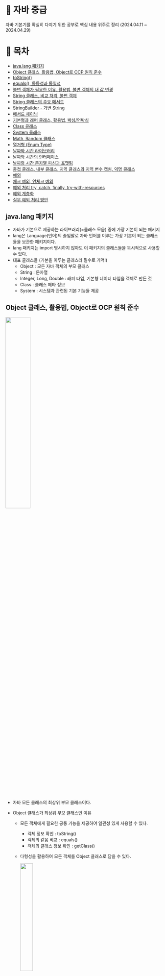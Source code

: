 # :rocket: 자바 중급
자바 기본기를 확실히 다지기 위한 공부로 핵심 내용 위주로 정리 (2024.04.11 ~ 2024.04.29)


# :page_facing_up: 목차
- <a href="#0"> java.lang 패키지 </a> 
- <a href="#1"> Object 클래스, 활용법, Object로 OCP 원칙 준수 </a> 
- <a href="#2"> toString() </a>
- <a href="#3"> equals(), 동등성과 동일성 </a>
- <a href="#4"> 불변 객체가 필요한 이유, 활용법, 불변 객체의 내 값 변경 </a>
- <a href="#5"> String 클래스, 비교 처리, 불변 객체 </a>
- <a href="#6"> String 클래스의 주요 메서드 </a>
- <a href="#7"> StringBuilder - 가변 String </a> 
- <a href="#8"> 메서드 체이닝 </a>
- <a href="#9"> 기본형과 래퍼 클래스, 활용법, 박싱/언박싱 </a> 
- <a href="#10"> Class 클래스 </a>
- <a href="#11"> System 클래스 </a>
- <a href="#12"> Math, Random 클래스 </a>
- <a href="#13"> 열거형 (Enum Type) </a>
- <a href="#14"> 날짜와 시간 라이브러리 </a>
- <a href="#15"> 날짜와 시간의 인터페이스 </a>
- <a href="#16"> 날짜와 시간 문자열 파싱과 포맷팅 </a>
- <a href="#17"> 중첩 클래스, 내부 클래스, 지역 클래스와 지역 변수 캡처, 익명 클래스 </a>
- <a href="#18"> 예외 </a>
- <a href="#19"> 체크 예외, 언체크 예외 </a>
- <a href="#20"> 예외 처리 try, catch, finally, try-with-resources </a>
- <a href="#21"> 예외 계층화 </a>
- <a href="#22"> 실무 예외 처리 방안 </a>


## <b id="0"> java.lang 패키지 </b>
- 자바가 기본으로 제공하는 라이브러리(=클래스 모음) 중에 가장 기본이 되는 패키지
- lang은 Language(언어)의 줄임말로 자바 언어를 이루는 가장 기본이 되는 클래스들을 보관한 패키지이다.
- lang 패키지는 import 명시하지 않아도 이 패키지의 클래스들을 묵시적으로 사용할 수 있다.
- 대표 클래스들 (기본을 이루는 클래스라 필수로 기억!)
    - Object : 모든 자바 객체의 부모 클래스
    - String : 문자열
    - Integer, Long, Double : 래퍼 타입, 기본형 데이터 타입을 객체로 만든 것
    - Class  : 클래스 메타 정보
    - System : 시스템과 관련된 기본 기능들 제공


## <b id="1"> Object 클래스, 활용법, Object로 OCP 원칙 준수 </b>
<img src="https://github.com/K-Y-k/practice_java_basic/assets/102020649/ed2a901b-12ef-4680-bde0-6c99aa46b48d" width="40%"/>

- 자바 모든 클래스의 최상위 부모 클래스이다.
  
- Object 클래스가 최상위 부모 클래스인 이유
  - 모든 객체에게 필요한 공통 기능을 제공하여 일관성 있게 사용할 수 있다.
     - 객체 정보 확인         : toString()
     - 객체의 같음 비교       : equals()
     - 객체의 클래스 정보 확인 : getClass()

  - 다형성을 활용하여 모든 객체를 Object 클래스로 담을 수 있다.
    
      <img src="https://github.com/K-Y-k/practice_java_basic/assets/102020649/848541e9-c6c4-4f8f-9571-9972c1ce7ea9" width="30%"/>
      
     - 부모는 자식을 담을 수 있는데

       Object 클래스는 최상위 부모라서 모든 객체를 참조할 수 있어
    
       모든 자바 객체는 Object 타입으로 접근하여 다양한 타입의 객체를 통합적으로 처리할 수 있다.

  - ex1) 모든 객체를 받을 수 있는 메서드를 만들 수 있다.
  
  ```
  public static void main(String[] args) {
      Dog dog = new Dog();
      Car car = new Car();
  
      action(dog);
      action(car);
  }
  
  // 여기서 매개변수의 객체를 최상위 부모라서 어떤 객체든 인자로 전달할 수 있다!
  private static void action(Object obj) {
      // Object의 메서드에는 각 객체들의 메서드가 없으므로 사용을 못한다.
      // 원래 다형적 참조 + 메서드 오버라이딩을 같이 활용해야 하지만
      // Object 클래스는 메서드 오버라이딩이 불가능하기에 다형성의 한계가 있다.
      //obj.sound();  Object는 sound()가 없다.
      //obj.move();   Object는 move()가 없다.
  
      // 그래서 Object 클래스에서는 각 객체에 맞는 다운캐스팅 필요하다.
      if (obj instanceof Dog dog) {
          // ((Dog)obj).sound(); 명시적인 다운캐스팅
          dog.sound(); // 자동 다운캐스팅
      } else if (obj instanceof Car car) {
          car.move();
      }
  }
  ```

  1. instanceof로 자식 객체들을 확인하고
  2. 다운 캐스팅하여 자식 객체들의 메서드를 활용할 수 있다.


  - ex2) 모든 객체를 저장할 수 있는 배열을 만들 수 있다.

  ```
  public static void main(String[] args) {
      Dog dog = new Dog();
      Car car = new Car();
      Object object = new Object();
  
      Object[] objects = {dog, car, object};
      
      size(objects);
  }
  
  // Object는 모든 객체를 담을 수 있어
  // 참조 객체의 변경이 절대 일어날 수 없게 된다.
  private static void size(Object[] objects) {
      System.out.println("전달된 객체의 수는: " + objects.length);
  }
  ```

  - 서로 다른 모든 객체를 Object 배열로 담을 수 있다.
  - 즉, Object 덕분에 모든객체를 참조할 수 있다.


- Object 클래스로 인한 OCP 원칙 준수
   - Object와 toString 메서드가 없으면
      
     아무 관계 없는 객체의 정보를 출력하기 어려웠을 것이다.
   - 각 객체의 매개변수만 다른 중복 메서드를 만들어야 했을 것이다.
      
     각 구체적인 객체 타입에 의존적이게 된다.
     
     <img src="https://github.com/K-Y-k/practice_java_basic/assets/102020649/3adee2db-fb84-46c0-96e4-5fc387cf752a" width="60%"/>
     
   - 추상적인 Object 클래스에 의존하면
  
     OCP 개방 폐쇄의 원칙을 준수하게 된다.
     - Open : 새로운 클래스에 추가하고 toString()을 오버라이딩해서 기능을 확장할 수 있다.
     - closed: 새로운 클래스를 추가해도 Object와 toString()을 사용하는 클라이언트 코드는 변경하지 않는다.


## <b id="2"> toString() </b>
- 객체의 정보를 문자열 형태로 제공하는 메서드
- Object 클래스에 정의되어 모든 클래스에 상속받아 사용할 수 있다.
- 하지만 이 참조값 정보만 가지고는 객체 상태를 적절히 나타내지 못하여
    
  보통 toString()을 오버라이딩해서 
    
  필드 값 등의 유용한 정보를 제공하는 것이 일반적이다.
  
```
public class Car {
    private String carName;

    public Car(String carName) {
        this.carName = carName;
    }

    // toString()이 없어도 Object 부모 객체의 toString() 호출가능
}

public class Dog {
    private String dogName;
    private int age;

    public Dog(String dogName, int age) {
        this.dogName = dogName;
        this.age = age;
    }

    // Obejct 클래스의 toString() 오버라이드한 방식
    // ctrl + insert에 toString 항목으로 자동 완성이 된다.
    @Override
    public String toString() {
        // 직접 작성한 방식
//        return "dogName=" + dogName + "\" + "age=" + age;

        // 자동 완성된 방식
        return "Dog{" +
                "dogName='" + dogName + '\'' +
                ", age=" + age +
                '}';
    }
}

// 객체 정보를 출력하는 클래스를 만들어본 방식
public class ObjectPrinter {
    // 추상적인 Object에 의존한 다형성을 활용하여 매개변수 참조 객체가 모두 올 수 있게 했다.
    // 이 메서드의 원리가 System.out.println()에 객체를 넣으면 toString()이 호출되는 내부 동작 원리이다.
    public static void print(Object obj) {
      String string = "객체 정보 출력: " + obj.toString();
      System.out.println(string);
    }
}


public class ToStringMain2 {
    public static void main(String[] args) {
        Car car = new Car("Model Y");
        Dog dog1 = new Dog("멍멍이1", 2);
        Dog dog2 = new Dog("멍멍이2", 5);

        // toString 호출 방식들
        System.out.println("1. 단순 toString 호출 비교");
        System.out.println(car.toString());
        System.out.println(dog1.toString());
        System.out.println(dog2.toString());

        System.out.println("2. println 내부일 때 toString 호출 비교, println에는 toString()이 들어가 있어 객체변수만 넣어도 동일출력");
        System.out.println(car);
        System.out.println(dog1);
        System.out.println(dog2);

        System.out.println("3. Object 다형성 활용");
        ObjectPrinter.print(car);
        ObjectPrinter.print(dog1);
        ObjectPrinter.print(dog2);
    
        // 객체 참조값 직접 출력
        String refValue = Integer.toHexString(System.identityHashCode(dog1));
        System.out.println("refValue = " + refValue);
    }
}
```
  

## <b id="3"> equals(), 동등성과 동일성 </b>
- equals()는 동등성 비교를 위한 메서드
- 하지만 자바에서의 기본 equals() 메서드는 동일성으로 되어있어
    
  동등성으로 처리하려면 오버라이딩으로 재정의해야 한다.
    
  동등성 비교가 필요한 경우에만 equals()를 재정의하면 된다.
  ```
  public class UserV2 {
      private String id;
  
      public UserV2(String id) {
          this.id = id;
      }
  
      // 기본 동일성으로 제공하는 equals()를
      // 동등성으로 재정의한 오버라이딩
      // 최소한의 버전으로 버그가 발생할 수 있다.
      @Override
      public boolean equals(Object obj) {
          UserV2 user = (UserV2) obj;
  
          // 문자끼리의 ==은 equals()
          return id.equals(user.id);
      }
  
      // 완벽한 equals() 재정의 버전
      // ctrl + insert에 equals and hashCode() 항목 선택
      // 비교할 필드를 체크하며 next하기
      @Override
      public boolean equals(Object o) {
          if (this == o) return true;
          if (o == null || getClass() != o.getClass()) return false;
          UserV2 userV2 = (UserV2) o;
          return id.equals(userV2.id);
      }
  }
  
  public class EqualsMainV2 {
      public static void main(String[] args) {
          UserV2 user1 = new UserV2("id-100");
          UserV2 user2 = new UserV2("id-100");
  
          // UserV2에 equals()를 동등성으로 재정의하였으므로 서로 다른 결과가 나온다!
          System.out.println("identity = " + (user1 == user2));      // false
          System.out.println("equality = " + (user1.equals(user2))); // true
      }
  }
  ```

- 동일성 vs 동등성
  - 동일성
    - == 연산자를 사용하여
            
     두 객체의 참조가 같은 메모리의 동일한 인스턴스 객체인지 확인
            
  - 동등성
    - equals() 메서드를 사용하여
            
      두 객체가 논리적으로 동등한지 확인
            
    
  - ex)
    - User a = new User(”id-100”) // 참조값: x001
    - User b = new User(”id-100”) // 참조값: x002
    - 이 둘은 각 다른 메모리의 인스턴스이므로 동일성은 다르지만
            
      같은 객체이므로 동등성은 같다.


## <b id="4"> 불변 객체가 필요한 이유, 활용법, 불변 객체의 내부 값 변경 </b>
- 기본형과 참조형의 공유
    - 자바는 값을 복사해서 대입하는 원리이므로
    - 기본형은 하나의 값을 여러 변수에 절대 공유하지 않는다.
        
        ```
        // 아예 다른 메모리에 복사한 값이라 서로 다른 10들이다.
        int a = 10; // 10
        int b = a;  // 10
        
        b = 20;     // 서로 다른 메모리에 있으므로 b만 변경된다.
        ```
        
    - 참조형은 하나의 객체 참조값을 여러 변수에서 공유할 수 있다.
        
        ```java
        Address a = new Address("서울"); // x100
        Address b = a;                   // x100 : a의 참조값을 복사하여 대입
        
        b.setValue("부산"); // 같은 참조값을 공유하므로 a와 b의 필드값이 모두 변경
        ```
        
        - **공유 참조로 인한 사이드 이펙트 발생!**
            
            사이드 이펙트란 
            
            프로그래밍에서 **의도치 않게 어떤 계산이 주된 작업 외에 추가적인 보수 효과를 일으키는 것**
            
            여기서는 의도하지 않은 공유참조로 모두 변경되어 사이드 이펙트가 발생했다.


- 불변 객체
    - 객체의 상태(내부의 값, 필드, 멤버 변수)가 변하지 않는 객체이다.
    - 불변이라는 단순한 제약으로 사이드 이펙트의 큰 문제를 막을 수 있다.
        
        ```
        // 불변 객체
        public class ImmutableAddress {
            private final String value; // 내부 값이 변경되지 못하도록 final 키워드로 값을 고정
        
            public ImmutableAddress(String value) {
                this.value = value;
            }
        
            public String getValue() {
                return value;
            }
        
            // final로 고정했으므로 setter 사용 불가
            // final로 고정하지 않아도 setter를 사용하지 않으면 불변 객체지만 의도를 명확히 할 수 있다.
        //    public void setValue(String value) {
        //        this.value = value;
        //    }
        
            @Override
            public String toString() {
                return "Address{" +
                        "value='" + value + '\'' +
                        '}';
            }
        }
        
        public static void main(String[] args) {
            // 참조형 변수는 하나의 인스턴스를 공유할 수 있다.
            ImmutableAddress a = new ImmutableAddress("서울");
            ImmutableAddress b = a;                // 참조값 대입을 막을 수는 없다.
        
            System.out.println("a = " + a);        // 서울
            System.out.println("b = " + b);        // 서울
            
        //        b.setValue("부산");              // 불변 객체로 컴파일 오류
            b = new ImmutableAddress("부산");      // 다른 개발자가 못바꾼다는 것을 깨닫고 새로 생성
            System.out.println("부산 -> b");
            System.out.println("a = " + a);       // 서울
            System.out.println("b = " + b);       // 부산
        }
        ```
        


- 그러면 모두 불변으로 해야할까?
    - 가변으로 사용할 때는 가변으로 사용한다.
    - ex) 아이가 아직 어려서 아이의 주소를 변경할 때 가족 모두 변경하도록 여러 인스턴스를 하나로 참조한다.

- 불변 객체 사용 예시
    
    ```
    // 불변 객체 : 객체의 상태(내부의 값, 필드, 멤버 변수)가 변하지 않는 객체이다.
    public class ImmutableAddress {
        private final String value; // 내부 값이 변경되지 못하도록 final 키워드로 값을 고정
    
        public ImmutableAddress(String value) {
            this.value = value;
        }
    
        public String getValue() {
            return value;
        }
    
        // final로 고정했으므로 setter 사용 불가
    
        @Override
        public String toString() {
            return "Address{" +
                    "value='" + value + '\'' +
                    '}';
        }
    }
    
    public class MemberV2 {
        private String name;
        private ImmutableAddress address; // 불변 객체 사용
    
        public MemberV2(String name, ImmutableAddress address) {
            this.name = name;
            this.address = address;
        }
    
        public String getName() {
            return name;
        }
    
        public void setName(String name) {
            this.name = name;
        }
    
        public ImmutableAddress getAddress() {
            return address;
        }
    
        public void setAddress(ImmutableAddress address) {
            this.address = address;
        }
    
        @Override
        public String toString() {
            return "MemberV1{" +
                    "name='" + name + '\'' +
                    ", address=" + address +
                    '}';
        }
    }
    
    public static void main(String[] args) {
        ImmutableAddress address = new ImmutableAddress("서울"); // 불변 객체의 주소 생성
    
        MemberV2 memberA = new MemberV2("회원A", address); // 서로 같은 주소 객체의 참조값으로 넣음
        MemberV2 memberB = new MemberV2("회원B", address); // 서로 같은 주소 객체의 참조값으로 넣음
    
        // 회원A, 회원B의 처음 주소는 모두 사용
        System.out.println("memberA = " + memberA);       // 서울
        System.out.println("memberB = " + memberB);       // 서울
    
        // 회원B의 주소만 부산으로 변경해야함
    //        memberB.getAddress().setValue("부산");      // 불변 객체로 인해 컴파일 오류
        memberB.setAddress(new ImmutableAddress("부산")); // 부산인 주소 객체를 새로 생성하고 객체 참조값 자체를 변경
        System.out.println("부산 -> memberB.address");
        System.out.println("memberA = " + memberA);      // 서울
        System.out.println("memberB = " + memberB);      // 부산
    }
    ```


- 불변 객체의 내부 값 변경
    - 불변 객체도 값을 변경해야 하는 메서드가 필요하면?
      - 기존 객체의 값을 그대로 두고
        
        변경된 값을 넣은 새로운 객체로 생성하고 반환한다.
        
        이때 관례로 명칭을 with로 사용한다.
        
        즉, 새로운 객체를 생성하므로 값이 자주 바뀔 경우 가변 객체로 하자.
        
    ```
    // 불변 객체
    public class ImmutableObj {
        private final int value;
    
        public ImmutableObj(int value) {
            this.value = value;
        }
    
        public int getValue() {
            return value;
        }
    
        // 불변 객체에서의 필드 값 변경 메서드
        public ImmutableObj add(int addValue) {
            int result = value + addValue;
    
            // 필드 값을 변경하기 위해 새로 생성한 불변 객체를 반환한다.
            return new ImmutableObj(result);
        }
    }
    
    public static void main(String[] args) {
        ImmutableObj obj1 = new ImmutableObj(10);
        ImmutableObj obj2 = obj1.add(20); // 연산하여 변경된 값을 반환한 새로운 객체의 참조값을 새로운 객체 변수에 대입한다.
    
        // 계산 이후에도 기존값과 신규값 모두 확인이 가능
        System.out.println("obj1 = " + obj1.getValue()); // 10
        System.out.println("obj2 = " + obj2.getValue()); // 30
    }
    ```
    
    ```
    public class ImmutableMyDate {
        private final int year;
        private final int month;
        private final int day;
    
        public ImmutableMyDate(int year, int month, int day) {
            this.year = year;
            this.month = month;
            this.day = day;
        }
    
        // 불변 객체에서의 내부 값을 변경하려면
        // 새로운 객체로 생성해서 반환하기
        // 불변 객체에서 새로운 값을 넣어서 반환할 때는 with로 표현
        public ImmutableMyDate withYear(int newYear) {
            return new ImmutableMyDate(newYear, month, day);
        }
    
        public ImmutableMyDate withMonth(int newMonth) {
            return new ImmutableMyDate(year, newMonth, day);
        }
    
        public ImmutableMyDate withDay(int newDay) {
            return new ImmutableMyDate(year, month, newDay);
        }
    
        @Override
        public String toString() {
            return year + "-" + month + "-" + day;
        }
    }
    
    public static void main(String[] args) {
        ImmutableMyDate date1 = new ImmutableMyDate(2024, 1, 1); // x001
        ImmutableMyDate date2 = date1;          // date1과 같은 객체 참조값으로 공유, x001
    
        System.out.println("date1 = " + date1); // 2024-1-1, x001
        System.out.println("date2 = " + date2); // 2024-1-1, x001
    
        System.out.println("2025 -> date1");
    
        date1 = date1.withYear(2025);           // 변경한 년도 값을 넣은 새로운 객체를 생성하여 반환된 참조값으로 변경, x002
        System.out.println("date1 = " + date1); // 2025-1-1, x002
        System.out.println("date2 = " + date2); // 2024-1-1, x001
    }
    ```


## <b id="5"> String 클래스, 비교 처리, 불변 객체 </b>
- 문자 하나는 기본형 char로 담는다.
- 여러 개의 문자일 때는 char[] 배열로 담는다.
- 하지만 위 방식은 불편하므로 자바에서 문자열을 매우 편리하게 만든 String 클래스를 사용한다.
- String 클래스 내부 구조에 char[] 배열인 필드가 있다. (자바 9이후 byte[] 배열로 변경)
    
    ```
    public static void main(String[] args) {
        // char은 문자 하나를 담는다.
        char a = '가';
        System.out.println("a = " + a);
    
        // 여러개의 문자를 담을려면 배열로 담아야 한다.
        char[] charArr = new char[]{'h', 'e', 'l', 'l', 'o'};
        System.out.println(charArr);
    
        // 하지만 자바에서 문자열을 매우 편리하게 다룰 수 있는 String 클래스가 더 편하다.
        String str = "hello";
        System.out.println("str = " + str);
        
        // 문자열은 매우 자주 사용되어 편의상 쌍따옴표로 문자열을 감싸면 new String("")와 같이 변경해준다.
        String str1 = "hello";             // 자바에서 아래처럼 변경해준다.
        String str2 = new String("hello"); // 변경해주는 형태
    
        System.out.println("str1 = " + str1);
        System.out.println("str2 = " + str2);
    		
        String a = "hello";           // x001
        String b = "java";              // x002
    
        String result1 = a.concat(b); // String 클래스에서 제공하는 이어붙이는 메서드
        String result2 = a + b;       // 원래 참조값끼리의 연산은 안되고 concat으로 이어붙여야 하지만 자바에서 편의상 + 연산으로 이어붙이게 제공해준 것
    
        System.out.println("result1 = " + result1);
        System.out.println("result2 = " + result2);
    }
    ```
    

- String 클래스의 비교
    - String 클래스에서 비교할 때는 ==이 아닌 항상 equals()로 비교 해야한다.
    - 원래 기본 equals()는 동일성이지만
        
      String 클래스에서 equals()를 동등성으로 오버라이딩을 해줬기에 내부 문자 값이 같으면 true이다.
        
    
    - 기존 new String(””); 형태로 생성하면
        
      같은 문자열이어도 서로다른 참조값을 가진다.
        
      - ex)
      - String str1 = new String(”hello”); // x001
      - String str2 = new String(”hello”); // x002

    - String str = “hello”; 처럼 문자열 리터럴 형태인 경우

      <img src="https://github.com/K-Y-k/practice_java_basic/assets/102020649/d7556333-250e-4597-a33a-f222dea8a14d" width="45%"/>

      - 자바는 성능 최적화를 위해 문자열 풀을 사용한다.
      - 자바가 실행되는 시점에 문자열 리터럴이 있으면 문자열 풀에 String 인스턴스를 미리 만들어둔다.
      - 이때 같은 문자열이 있으면 만들지 않고 해당 문자열의 인스턴스 참조값을 가진다.
      - ex) String str1 =”hello”;  // x001
      - String str2 = ”hello”; // x001

      - 풀
        - 공용 자원이 모여있는 곳
        - 공용으로 사용하면 재사용성을 향상시켜 성능과 메모리를 더 최적화 할 수 있다.

- String은 불변 객체
    - 불변 객체라서 생성 이후에 절대로 내부 문자 값을 변경할 수 없다.
    - 불변 객체로 설계한 이유는 문자열 풀은 같은 인스턴스를 공유할 수 있어 값이 변경되면 참조했던 다른 변수에도 사이드 이펙트가 발생하기 때문이다.
    - 그래서 변경한 값은 새로운 객체 결과를 만들어서 반환한다.
      
      <img src="https://github.com/K-Y-k/practice_java_basic/assets/102020649/82a78029-da88-4b27-8fc3-21651e15f7d2" width="50%"/>
      
      - ex) String str1  = “hello”;
      - String str2 = str1.concat(“ java”);


## <b id="6"> String 클래스의 주요 메서드 </b>
<img src="https://github.com/K-Y-k/practice_java_basic/assets/102020649/51bde1ba-5e76-44f2-855a-f57266ddcb63" width="60%"/>


## <b id="7"> StringBuilder - 가변 String </b>
- String은 불변 객체로 변경할 때 새로운 객체로 생성하고 기존 객체는 GC로 버려진다.
- 즉, 변경이 많을 경우 메모리 자원 소모가 커진다.
- 값을 많이 변경할 경우 가변 String인 StringBuilder를 사용한다.
    - append() : 여러 문자열을 추가
    - insert()    : 특정 위치에 문자열을 삽입
    - delete()   : 특정 범위 문자열을 삭제
    - reverse()  : 문자열 뒤집기
    
- 단 변경에 의한 사이드 이펙트가 발생할 수 있으므로
    
  변경이 끝나면 안전한 불변 String으로 변환하는 것이 좋다.
    

- 자바에서는 String이어도 간단한 + 연산은
    
  자동으로 StringBuilder로 연산한 후 String으로 저장해서 최적화한다.
    
  - ex)
  - String result = str1 + str2; →  String result = new StringBuilder().append(str1).append(str2).toString();
  - 단, 루프 안에서 + 연산은 결국 StringBuilder가 반복 생성되므로 최적화가 안됨
    

- StringBuilder가 더 성능이 좋은 경우
    1. 반복문에서 1000번 이상의 반복해서 문자를 연결할 때
    2. 조건문을 통해 동적으로 문자열을 조합할 때
    3. 복잡한 문자열의 특정 부분을 변경해야 할 때
    4. 매우 긴 대용량 문자열을 다룰 때

- StringBuilder vs StringBuffer
    - 기능은 똑같다.
    - StringBuffer는 내부에 동기화가 되어 있어 멀티 스레드 상황에서 안전하지만
        
      오버헤드가 있어 성능이 더 느리다.
        
      (동기화 과정 = 순차적으로 실행시킴)


## <b id="8"> 메서드 체이닝 </b>
- 자기 객체 참조값으로 반환하게 하여 메서드 체이닝이 가능하도록 한다.
- 코드가 간결해지고 읽기 쉽게 만들어준다.
  
```
public class ValueAdder {
    private int value;

    public ValueAdder add(int addValue) {
        value += addValue;
        return this; // 반환을 자기 자신의 참조값으로 하여 메서드 체이닝 가능하도록함
    }

    public int getValue() {
        return value;
    }
}

public static void main(String[] args) {
    ValueAdder adder = new ValueAdder();     // x001

    // 자신 참조값을 반환하여 메서드 체이닝이 가능한 것이다!
    //           x001.add(1) x001.add(2) x001.add(3)  x001.getValue()
    int result = adder.add(1).add(2).add(3).getValue();

    System.out.println("result = " + result); // 6
}
```


## <b id="9"> 기본형과 래퍼 클래스, 활용법, 박싱/언박싱 </b>
- 기본형의 한계
1. 기본형은 **객체가 아니라서 객체 지향 프로그래밍의 장점을 살릴 수 없다**.
    - ex) 메서드, 컬렉션 프레임워크, 제네릭 사용 불가, null 값 못 가짐
2. 기본형은 **항상 값을 가져야 한다**.
        
   하지만 데이터가 ‘없음’이라는 상태가 필요할 때가 있다.
        
   값을 가져야하는 것은 좋은 제약이지만 때로는 없는 상태가 필요하다.


- 래퍼 클래스
    - 기본형으로 감싸서 만드는 클래스
    - 자바는 기본형에 대응하는 래퍼 클래스를 기본으로 제공한다.
        - byte → Byte
        - short → Short
        - int → Integer
        - long → Long
        - float → Float
        - double → Double
        - char → Character
        - boolean → Boolean
    - 특징
      1. **불변**이다.
      2. **equals()로 비교**해야 한다.
    
    - 래퍼 클래스의 활용법
      - 객체 내부에 만든 메서드를 사용할 수 있다.
      - 즉, 외부 메서드 필요없이 자신이 가진 메서드를 편리하게 호출할 수 있다.
            
        ```
        // 직접 만든 래퍼 클래스
        public class MyInteger {
            private final int value; // final로 불변 객체로 설계
        
            public MyInteger(int value) {
                this.value = value;
            }
        
            public int getValue() {
                return value;
            }
        
            // 객체의 장점인 스스로 자기 자신 값과 다른 값을 비교하는 메서드를 만들어서 더 유용해진다.
            public int compareTo(int target) {
                if (value < target) {
                    return -1;
                } else if (value > target) {
                    return 1;
                } else {
                    return 0;
                }
            }
        
            // 참조값을 호출하지 않고 내부 값을 출력하도록 오버라이딩
            @Override
            public String toString() {
                return String.valueOf(value);
            }
        }
        
        public static void main(String[] args) {
            // 기본형의 한계1을 해결한 래퍼 클래스 활용
            MyInteger myInteger = new MyInteger(10);
        
            // 객체 내부에 만든 메서드로 자기 자신 값과 비교
            // 즉 외부 메서드 필요없이 자신이 가진 메서드를 편리하게 호출할 수 있다.
            int i1 = myInteger.compareTo(5);
            int i2 = myInteger.compareTo(10);
            int i3 = myInteger.compareTo(20);
        
            System.out.println("i1 = " + i1);
            System.out.println("i2 = " + i2);
            System.out.println("i3 = " + i3);
        }
        ```
            
        
      - 객체에서는 데이터가 없음이라는 상태를 사용할 수 있다. (null)
      - 기본형에서는 무조건 숫자로 반환해야 해서 실제 값들이 겹칠 수 있다.
            
        
        ```
        public static void main(String[] args) {
            // 기본형의 한계2를 해결한 래퍼 클래스 활용
            MyInteger[] intArr = {new MyInteger(-1), new MyInteger(0), new MyInteger(1)};
        
            // 객체에서는 데이터가 '없음'이라는 상태가 있다.(null)
            System.out.println(findValue(intArr, -1));  // 값을 찾아서 -1
            System.out.println(findValue(intArr, 0));   // 값을 찾아서 0
            System.out.println(findValue(intArr, 1));   // 값을 찾아서 1
            System.out.println(findValue(intArr, 100)); // 값을 못 찾아서 null
        }
        
        private static MyInteger findValue(MyInteger[] intArr, int target) {
            // 루프를 돌려 타겟 숫자가 있으면 해당 숫자 반환
            for (MyInteger myInteger : intArr) {
                if (myInteger.getValue() == target) {
                    return myInteger; // toString()으로 참조값이 아닌 실제값이 나오도록 오버라이딩한 것이다.
                }
            }
        
            // 루프에서 타겟 숫자를 못 찾은 경우 데이터가 없는 것이므로
            // 객체라서 null로 반환할 수 있다!
            return null;
        }
        ```
        
    - 박싱
        - 기본형을 래퍼 클래스로 변경하는 작업이다.
        - ex) Integer newInteger = Integer.valueOf(10);
    - 언박싱
        - 래퍼 클래스의 실제 기본형 값을 꺼내는 것
        - ex) int intValue = newInteger2.intValue();
    
    - 오토 박싱/언박싱
        - 자동으로 박싱/언박싱하는 것
        - 개발하다보면 박싱, 언박싱 과정이 자주 발생하여
            
          자바5부터 오토 박싱/언박싱을 지원한다.
            
            ```
            int value = 7;
            
            Integer boxedValue = value;     // 오토 박싱
            int unboxedValue = boxedValue;  // 오토 언박싱
            
            ```
            
    
- 기본형 vs 래퍼 클래스
    - 래퍼 클래스는 객체라서 내부 값과 메서드 등 다양하게 들어있어
    
      메모리 차지 비율이 기본형에 비해 약 3~4배정도 가진다.
    
    - 하지만 최근 CPU에서는 그렇게 성능을 많이 잡아먹지 않는다.
        
      (ex) 10억번 반복 연산일 때 기본형=0.2초, 래퍼 클래스=2초 → 큰 의미가 없음)
        
    - 즉, CPU 연산을 아주 많이 수행하는 특수한 경우라면 기본형을 사용해서 최적화를 고려하지만
        
      일반적으로는 코드 유지보수가 더 나은 것을 선택하면 된다.


## <b id="10"> Class 클래스 </b>
- 클래스의 정보(메타데이터)를 다루는데 사용된다.
- 실행 중인 자바 애플리케이션 내에서 필요한 클래스의 속성과 메서드에 대한 정보를 조회하고 조작할 수 있다.

- 주요 기능
    - **타입 정보 얻기** : 클래스 이름, 슈퍼클래스, 인터페이스, 접근 제한자 등과 같은 정보 조회
    - **리플렉션** : 클래스에 정의된 메서드, 필드, 생성자 등을 조회하고 이들을 통해 객체 인스턴스를 생성하거나 메서드를 호출하는 등의 작업을 할 수 있다.
    - **동적 로딩과 생성** : Class.forName() 메서드를 사용하여 클래스를 동적으로 로드하고, newInstance() 메서드를 통해 새로운 인스턴스를 생성할 수 있다.
    - **애노테이션 처리** : 클래스에 적용된 애노테이션을 조회하고 처리하는 기능을 제공한다.

- 주요 메서드
    - getDeclaredFields() : 클래스의 모든 필드 조회
    - getDeclaredMethods : 클래스의 모든 메서드 조회
    - getSuperClass()    : 클래스의 부모 클래스들 조회
    - getInterfaces()    : 클래스의 인터페이스들 조회

- 리플렉션이란?
    - Class를 사용하여 클래스에 정의된 메서드, 필드, 생성자 등을 조회하고
        
      이들을 통해 객체 인스턴스를 생성하거나 메서드를 호출하는 등의 작업
        
    - 자주 사용되지는 않지만 프레임워크를 만들거나 자바의 깊이를 이해할 때 도움이 된다.

```
public class Hello {
    public String hello() {
        return "hello!";
    }
}

public static void main(String[] args) throws Exception {
    // Class 조회 방법 3가지
    Class clazz = String.class;                         // 1. 클래스에서 조회
    Class clazz2 = new String().getClass();             // 2. 인스턴스에서 조회
    Class clazz3 = Class.forName("java.lang.String");   // 3. 문자열로 조회

    // 모든 필드 출력
    Field[] fields = clazz.getDeclaredFields();
    for (Field field : fields) {
        System.out.println("field = " + field);
        System.out.println("field = " + field.getType() + " " + field.getName());
    }

    // 모든 메서드 출력
    Method[] methods = clazz.getDeclaredMethods();
    for (Method method : methods) {
        System.out.println("method = " + method);
    }


    // 상위 클래스 정보 출력
    System.out.println("SupperClass: " + clazz.getSuperclass().getName());


    // 인터페이스 정보 출력
    Class[] interfaces = clazz.getInterfaces();
    for (Class i : interfaces) {
        System.out.println("Interface: " + i.getName());
    }
    
    
    // 리플렉션
    Class helloClass = Hello.class;
    Class helloClass2 = Class.forName("lang.clazz.Hello");

    Hello hello = (Hello) helloClass.getDeclaredConstructor().newInstance(); // 해당 클래스의 생성자를 기반으로 인스턴스를 생성한다는 뜻
    String result = hello.hello();
    System.out.println("result = " + result);
}
```


## <b id="11"> System 클래스 </b>
- 시스템과 관련된 기본 기능을 제공한다.

- 주요 기능
    - 표준 입력, 출력, 오류 스트림: System.in, System.out, System.err
    - 시간 측정 : System.currentTimeMillis(), System.nanoTime()
    - 환경 변수 : System.getenv()
    - 시스템 속성 : System.getProperties(), System.getProperty(String key)
    - 배열 고속 복사 : System.arraycopy() 시스템 레벨에서 최적화된 메모리 복사 연산을 사용하여 반복문을 사용한 복사보다 2~5배 빠른 성능 제공
    - 시스템 종료 : System.exit(int status) 프로그램을 종료하고 OS에 프로그램 종료의 상태 코드 전달
        - 상태 코드 0       : 정상 종료
        - 상태 코드 0이 아님 : 오류나 예외적인 종료

```
public static void main(String[] args) {
    // 현재 시간(밀리초)를 가져온다.
    long currentTimeMillis = System.currentTimeMillis();
    System.out.println("currentTimeMillis = " + currentTimeMillis);

    // 현재 시간(나노초)를 가져온다.
    long currentNano = System.nanoTime();
    System.out.println("currentNano = " + currentNano);


    // 운영체제에서 설정한 환경 변수를 읽는다.
    System.out.println("getenv = " + System.getenv());

    // 자바에서 사용하는 설정 값인 시스템 속성을 읽는다.
    System.out.println("properties = " + System.getProperties());
    System.out.println("Java version: " + System.getProperty("java.version"));


    // 배열을 고속으로 복사한다.
    // 기존은 반복문으로 일일히 하나씩 조회하고 넣는데 이 동작은 느리다.
    char[] originalArray = {'h', 'e', 'l', 'l', 'o'};
    char[] copiedArray = new char[5];

    // 시스템에서 제공하는 배열 복사 메서드는 속도가 매우 빠르다. (2~5배)
    // 자바가 운영체제에게 넘기고 운영체제 하드웨어가 처리해준다.
    System.arraycopy(originalArray, 0, copiedArray, 0, originalArray.length);
    System.out.println("copiedArray = " + copiedArray); // 배열 참조값
    System.out.println("copiedArray = " + Arrays.toString(copiedArray)); // 배열 내부 값을 출력하는 유틸리티 메서드


    // 프로그램 종료
    // 프로그램 종료 전에는 실행된 것들을 모두 종료해야하므로
    // 이 기능은 가급적 사용을 권장하지 않는다.
    // ex) 웹 애플리케이션에서 종료해버리면 다른 사용자의 요청이 차단되고 작동이 안된다.
    System.exit(0);
}
```


## <b id="12"> Math, Random 클래스 </b>
- Math 클래스
    - 수 많은 수학 문제를 해결해주는 클래스
    - 주요 메서드
      
        <img src="https://github.com/K-Y-k/practice_java_basic/assets/102020649/c564a385-3cca-4898-8122-7c3f000b3376" width="25%"/>

- Random 클래스
    - Math.random()을 사용해도 되지만
    - Random 클래스를 사용하면 더욱 다양한 랜덤값을 구할 수 있다.
    - seed가 같으면 랜덤의 결과가 동일하게 유지한다.
      - ex) 테스트 코드 같은 곳에서 같은 결과를 검증할 수 있다.

    ```
    public static void main(String[] args) {
    // Math.random()을 사용해도 되지만 Random 클래스를 사용하면 더욱 다양한 랜덤값을 구할 수 있다.
    Random random = new Random();
    Random random2 = new Random(1); // seed가 같으면 랜덤의 결과가 동일하다.

    // 각 타입의 랜덤 조회
    int randomInt = random.nextInt();                       // 랜덤 int 값
    System.out.println("randomInt = " + randomInt);

    double randomDouble = random.nextDouble();              // 0.0d ~ 1.0d
    System.out.println("randomDouble = " + randomDouble);

    boolean randomBoolean = random.nextBoolean();           // true, false
    System.out.println("randomBoolean = " + randomBoolean);


    // 범위 조회
    int randomRange1 = random.nextInt(10);           // 0 ~ 9까지
    System.out.println("0 ~ 9: " + randomRange1);

    int randomRange2 = random.nextInt(10) + 1;       // 1 ~ 10까지
    System.out.println("1 ~ 10: " +randomRange2);
}
    ```


## <b id="13"> 열거형 (Enum Type) </b>
- 열거형이 필요한 이유
    - String 사용시 데이터 일관성과 타입의 안정성이 부족하기 때문이다.
    - ex) 오타를 입력해도 컴파일 오류가 발생하지 않고 작동함
        
        ```
        public static void main(String[] args) {
            // 존재하지 않는 등급을 넣을 경우
            // 컴파일 오류가 안나서 데이터 일관성과 타입 안정성이 부족하다!
            int price = 10000;
            DiscountService discountService = new DiscountService();
            
            // 존재하지 않은 등급을 넣음
            int vip = discountService.discount("VIP", price);
            System.out.println("VIP 등급 할인 가격 = " + vip);
        
            // 오타인 등급을 넣음
            int diamond = discountService.discount("DIAMONDD", price);
            System.out.println("DIAMOND 등급 할인 가격 = " + diamond);
        
            // 소문자 등급을 입력
            int gold = discountService.discount("gold", price);
            System.out.println("GOLD 등급 할인 가격 = " + gold);
        }
        ```
        
    - 즉, 특정 범위 값으로 제한해야 한다.

- 클래스의 상수를 미리 선언하여 사용한 방안
    - 이 방식을 사용하면 오타의 문제를 해결할 수 있다.
    - 하지만, 미리 선언한 클래스의 문자열 상수를 넣지 않고 일반 문자열을 넣을 수 있는 문제는 그대로다.
        
        ```
        public class StringGrade {
            public static final String BASIC = "BASIC";
            public static final String GOLD = "GOLD";
            public static final String DIAMOND = "DIAMOND";
        }
        
        public static void main(String[] args) {
            // 클래스에 미리 선언한 문자열 상수인 등급으로 할인 가격을 출력해보기
            // 선언된 등급을 가져오므로 오타시 컴파일 시점에 오류가 발생한다.
            
            int price = 10000;
            DiscountService discountService = new DiscountService();
        
            int basic = discountService.discount(StringGrade.BASIC, price);
            int gold = discountService.discount(StringGrade.GOLD, price);
            int diamond = discountService.discount(StringGrade.DIAMOND, price);
        
            System.out.println("BASIC 등급 할인 가격 = " + basic);
            System.out.println("GOLD 등급 할인 가격 = " + gold);
            System.out.println("DIAMOND 등급 할인 가격 = " + diamond);
        
            // 하지만, 미리 선언한 클래스의 문자열 상수를 넣지 않고 일반 문자열을 넣을 수 있는 문제는 그대로다!
            System.out.println("VIP 등급 할인 가격 = " + vip);
        }
        ```
        

- 타입 안전을 위한 열거형 패턴 활용 방안
    - 클래스의 각 문자열 상수를 미리 인스턴스로 생성한다.
    - 미리 생성한 인스턴스로만 비교해서 안전하게 해당 문자열 상수만 이용할 수 있게 된다.
    - 하지만, 해당 클래스를 따로 생성하여 사용하면 다른 인스턴스를 받아 문제가 발생한다.
        
      → 생성자를 private로 막음으로 해결
        
        ```
        public class ClassGrade {
            // 각 등급별로 상수를 선언한다.
            // 이때 각 상수마다 별도의 인스턴스를 생성하고 생성한 인스턴스를 대입한다.
            public static final ClassGrade BASIC = new ClassGrade();   // x001
            public static final ClassGrade GOLD = new ClassGrade();    // x002
            public static final ClassGrade DIAMOND = new ClassGrade(); // x003
        
            // 외부에서 생성하지 못하도록 생성자를 private로 막음
            private ClassGrade() {}
        }
        
        public class DiscountService {
            // 매개변수를 Enum 타입으로 받아옴
            public int discount(Grade classGrade, int price){
                int discountPercent = 0;
        
                // 미리 각 상수의 인스턴스를 생성한 Enum 타입이므로
                // 같은 참조값의 비교가 가능하다.
                if (classGrade == BASIC) {
                    discountPercent = 10;
                } else if (classGrade == GOLD) {
                    discountPercent = 20;
                } else if (classGrade == DIAMOND){
                    discountPercent = 30;
                } else {
                    System.out.println("할인X");
                }
        
                return price * discountPercent / 100;
            }
        }
        
        public static void main(String[] args) {
            // 각 상수는 모두 ClassGrade 타입을 기반으로 인스턴스를 만들었기 때문에
            // getClass()의 결과는 모두 ClassGrade
            System.out.println("class BASIC = " + ClassGrade.BASIC.getClass());
            System.out.println("class GOLD = " + ClassGrade.GOLD.getClass());
            System.out.println("class DIAMOND = " + ClassGrade.DIAMOND.getClass());
        
            // 각 상수는 모두 서로 다른 ClassGrade 인스턴스를 참조하기 때문에
            // 참조값이 모두 다르게 출력된다.
            System.out.println("ref BASIC = " + ClassGrade.BASIC);
            System.out.println("ref GOLD = " + ClassGrade.GOLD);
            System.out.println("ref DIAMOND = " + ClassGrade.DIAMOND);
        }
        
        public static void main(String[] args) {
            // ClassGrade의 각 상수는 미리 선언한 인스턴스의 참조값으로
            // 이 참조값이 같음을 활용하여 비교했다.
            int price = 10000;
            DiscountService discountService = new DiscountService();
        
            int basicDiscountPrice = discountService.discount(ClassGrade.BASIC, price);
            int goldDiscountPrice = discountService.discount(ClassGrade.GOLD, price);
            int diamondDiscountPrice = discountService.discount(ClassGrade.DIAMOND, price);
        
            System.out.println("BASIC 등급 할인 가격 = " + basicDiscountPrice);
            System.out.println("GOLD 등급 할인 가격 = " + goldDiscountPrice);
            System.out.println("DIAMOND 등급 할인 가격 = " + diamondDiscountPrice);
        
            // 생성자를 private로 막음으로 해결
            // ClassGrade newClassGrade = new ClassGrade();
        }
        ```
        

- 열거형 (Enum Type)
    - 타입 안전 열거형 패턴이다.
    - 클래스에 각 문자열 상수의 각 인스턴스를 미리 생성하여 이를 비교하는 패턴인데
        
      이 패턴을 편리하게 사용하도록 열거형을 제공한다.
        
    - ex) String에서 아무 문자열이나 사용할 수 있는 것이 아닌 나열한 항목만 안전하게 사용한다.
        
        ```
        public enum Grade { // 열거형을 정의할 때는 class 대신 enum으로 선언한다.
            // public static final ClassGrade BASIC = new ClassGrade();                   // x001
            // public static final enumeration.ex2.ClassGrade GOLD = new ClassGrade();    // x002
            // public static final ClassGrade DIAMOND = new ClassGrade();                 // X003
        
            // 위 방식과 같은 것으로 원하는 상수의 이름을 나열하면 된다.
            BASIC, GOLD, DIAMOND
        }
        
        public class DiscountService {
            // 매개변수를 Enum 타입으로 받아옴
            public int discount(Grade classGrade, int price){
                int discountPercent = 0;
        
                // 미리 각 상수의 인스턴스를 생성한 Enum 타입이므로
                // 같은 참조값의 비교가 가능하다.
                if (classGrade == Grade.BASIC) {
                    discountPercent = 10;
                } else if (classGrade == Grade.GOLD) {
                    discountPercent = 20;
                } else if (classGrade == Grade.DIAMOND){
                    discountPercent = 30;
                } else {
                    System.out.println("할인X");
                }
        
                return price * discountPercent / 100;
            }
        }
        
        public static void main(String[] args) {
            // Enum 타입의 각 상수는 미리 선언한 인스턴스의 참조값으로
            // 이 참조값이 같음을 활용하여 비교했다.
            int price = 10000;
            DiscountService discountService = new DiscountService();
        
            int basicDiscountPrice = discountService.discount(Grade.BASIC, price);
            int goldDiscountPrice = discountService.discount(Grade.GOLD, price);
            int diamondDiscountPrice = discountService.discount(Grade.DIAMOND, price);
        
            System.out.println("BASIC 등급 할인 가격 = " + basicDiscountPrice);
            System.out.println("GOLD 등급 할인 가격 = " + goldDiscountPrice);
            System.out.println("DIAMOND 등급 할인 가격 = " + diamondDiscountPrice);
        
            // 해당 클래스를 따로 생성하여 사용하면 다른 인스턴스를 받아 문제가 발생한다.
            // 하지만 Enum 타입은 private 생성자로 막아두었다.
            // Grade newClassGrade = new Grade();
        }
        ```
        
- Enum 타입의 장점
    - 타입 안정성 향상 : 사전에 정의된 상수들만 구성되므로 유효하지 않은 입력 값은 컴파일 시점에 오류가 발생한다.
    - 간결성 및 일관성 : 열거형을 사용하면 코드가 더 간결하고 명확해지며 데이터 일관성이 보장된다.
    - 확장성 : 새로운 상수를 편리하게 추가할 수 있다.
    
- 열거형의 주요 메서드
    - 모든 열거형은 java.lang.Enum 클래스를 자동으로 상속 받으므로
        
      해당 클래스가 제공하는 기능들을 사용할 수 있다.
        
      즉, 다른 객체를 상속 받을 수 없다.
        
    - 열거형은 인터페이스를 구현할 수 있다.
    - 추상 메서드를 선언하고 구현할 수 있다. (익명 클래스와 같은 방식)

    ```
    public static void main(String[] args) {
        // Enum 클래스의 주요 메서드
    
        // 모든 Enum 반환
        Grade[] values = Grade.values();
        System.out.println("values = " + Arrays.toString(values)); // 한번에 출력
        for (Grade value : values) {      // 각 이름과 순서 반환, 단 순서 ordianl()은 중간에 추가될 수 있으므로 사용하지 말자.
            System.out.println("name = " + value.name() + ", ordinal = " + value.ordinal());
        }
        
        // String -> Enum 변환, 잘못된 문자면 IllegalArgumentException 발생
        String input = "GOLD";
        Grade gold = Grade.valueOf(input);
        System.out.println("gold = " + gold); // toString() 오버라이딩 되어 상수 이름이 나옴
    }
    ```
    

## <b id="14"> 날짜와 시간 라이브러리 </b>
- 필요한 이유
    - 날짜와 시간을 계산하는 것은 실제로 매우 어렵고 복잡하다.
    - ex) 윤년, 각 달의 일수, 일광 절약 시간 변환, 세계별 타임존 계산 등 모두 고려해야함

- 자바의 날짜와 시간 라이브러리 역사
    1. JDK 1.0 (java.util.Date)
        - 타임 처리 부족 : 초기 Date 클래스는 타임존을 제대로 처리 못함
        - 불편한 날짜 시간 연산 : 날짜 간 연산이나 시간의 증감 등을 처리하기 어려웠음
        - 불변 객체 부재 : Date 객체는 변경 가능하여 데이터가 쉽게 변경될 수 있어 사이드 이펙트 발생
        
        → 이를 개선한 JDK 1.1의 Calendar 클래스
        
    2. JDK 1.1 (java.util.Calendar)
        - 사용성 저하 : Calendar 클래스는 사용하기 복잡하고 직관적이지 않음
        - 성능 문제 : 일부 사용 사례에서 성능 저하 문제
        - 불변 객체 부재 : Calendar 객체도 변경 가능하여 사이드 이펙트, 스레드 안전성 문제
        
        → 이를 개선한 Joda-Time
        
    3. Joda-Time 오픈소스 라이브러리
        - 표준 라이브러리가 아님 : 외부 라이브러리로 자바 표준에 포함되지 않아 프로젝트에 별도로 추가해야 함
        
        → 이를 개선한 JDK 8의 클래스들
        
    4. JDK 8(1.8)
        - 이전 API의 문제점 해결하면서 사용성, 성능, 스레드 안전성 타임존 처리 등에서 크게 개선되었다.
        - 불변 객체 설계로 사이드 이펙트, 스레드 안전성을 보장했고
        - 직관적인 API 제공으로 날짜, 시간 연산을 단순화했다.
        - LocalDate, LocalTime, LocalDateTime, ZonedDateTime, Instant 등의 클래스를 포함
        - Joda-Time의 많은 기능을 표준 자바 플랫폼으로 가져온 것
    
- 날짜와 시간 라이브러리 소개

<img src="https://github.com/K-Y-k/practice_java_basic/assets/102020649/e851c685-d6c3-4350-9c69-3bfca032a60d" width="60%"/>

- 국내 시간 관련 클래스
    - LocalDate : 날짜만 표현할 때 사용한다. 년, 월, 일을 다름 ex) 2013-11-21
    - LocalTime : 시간만을 표현할 때 사용한다. 시, 분, 초를 다룸 ex) 08:20:30.12
    - LocalDateTime : LocalDate와 LocalTime을 합한 개념


- 글로벌 시간 관련 클래스
    - ZonedDateTime : 시간대를 고려한 날짜와 시간을 표현할 때 사용한다.
        - ex) 2013-11-21T08:20:30.12+9:00[Asia/Seoul]
        - +9:00은 UTC(협정 세계시)로 부터의 시간대 차이다. 오프셋이라고 한다. 한국은 UTC보다 +9시간이다.
        - Asia/Seoul은 타임존이다. 타임존을 알면 오프셋과 일광 절약 시간제를 알 수 있다.
    - OffsetDateTime : 시간대를 고려한 날짜와 시간을 표현할 때 사용한다.
        - ex) 2013-11-21T08:20:30.12+9:00
        - 타임존은 없어 일광 절약 시간제 적용 X
          
    - ZonedDateTime은 구체적인 지역 시간대를 다룰 때 사용되며 일광 절약 시간을 자동으로 처리해준다. 사용자 지정 시간대에 따른 시간 계산이 필요할 때 적합
        - ex) 회의시간 잡을때, 달력에 약속을 잡을때
    - OffsetDateTime은 UTC와의 시간 차이만 나타낼 때 사용된다.
        - ex) 시간대 변환없이 로그를 기록하고 데이터를 저장 처리할 때


- Year, Month, YearMonth, MonthDay
    - 년, 월, 년월, 달일을 다룰 때 사용하는 클래스들로 잘 사용 안함
    - DayOfWeek와 같은 월~일요일을 나타내는 Enum 클래스도 있다.

- Instant
    - UTC를 기준으로 하는 시간의 한 지점을 나타낸다.
    - 날짜와 시간을 나노초 정밀도로 표현하며 1970년 1월 1일 0시 0분 0초(UTC)를 기준으로 경과한 시간으로 계산된다.
    - 초 데이터만 들어있다. (나노초 포함)
    - 즉, 날짜 시간 계산할 때는 적합하지 않다.
    - 사용 예시)
        - 전 세계적인 시간 기준 필요시 : 전 세계 일관된 시점을 표현할 때 좋다.
        - 시간대 변환 없이 시간 계산 필요시 : 시간대 변화 없이 순수한 시간의 흐름(ex) 지속 시간 계산)만을 다룰 때 적합, 시간대 변환의 복잡성 없이 계산하기 때문
        - 데이터 저장 및 교환: DB에 날짜 시간 정보를 저장하거나 다른 시스템과 날짜와 시간 정보를 교환할 때 일관성 유지할 수 있다.
    
    - 특징
        - 장점
            - 시간대 독립성 : UTC 기준으로 전 세계 어디서나 동일한 시점
            - 고정된 기준점 : 동일한 시점이므로 시간 계산 및 비교가 명혹하고 일관됨
        - 단점
            - 사용자 친화적이지 않음 : 기계적인 시간 처리에 적합하지만
            - 시간대 정보 부재

- 시간의 개념
    1. 특정 시점의 시간(시각) 
        - ex) 2013년 8월 16일까지/11시30분에 진행/생일은 8월16일
    2. 시간의 간격(기간) 
        - ex) 앞으로 4년은 더 공부해야 해/3개월 남았어/3분 끓여야 해
    
- 시간의 간격을 나타내는 클래스
    - Peroid
        - 두 날짜 사이의 간격을 **년,월, 일** 단위로 나타내는 클래스
    - Duration
        - 두 시간 사이의 간격을 **시, 분, 초**(나노초) 단위로 나타내는 클래스


## <b id="15"> 날짜와 시간의 인터페이스 </b>
- 특정 시점의 시간과 시간의 간격 인터페이스
    - 날짜와 시간은 특정 시점의 시간(시각)과 시간의 간격(기간)으로 나눌 수 있으므로 인터페이스도 이 둘로 나뉘어져 있다.
 
     <img src="https://github.com/K-Y-k/practice_java_basic/assets/102020649/1bf375d0-d90e-46ba-95a1-3e745d72ee45" width="60%"/>
    
    - TemporalAccessor 인터페이스
        - 날짜와 시간을 읽기 위한 기본 인터페이스
        - 이 인터페이스는 특정 시점의 날짜와 시간 정보를 읽을 수 있는 최소한의 기능을 제공한다.
          
    - Temporal 인터페이스
        - TemporalAccessor의 하위 인터페이스로 날짜와 시간을 조작하기 위한 기능을 제공한다.

    - TempoalAmount 인터페이스
        - 시간의 간격(시간의 양, 기간)을 나타내며
        
          날짜와 시간 객체를 적용하여 그 객체를 조정할 수 있다.
        
          ex) 특정 날짜에 일정 기간을 더하거나 빼는데 사용됨
        

- 시간의 단위와 시간 필드 인터페이스
    - 시간의 단위를 뜻하는 TemporalUnit(구현체 ChronoUnit)과
        
      시간의 필드를 뜻하는 TemporalField(구현체 ChronoField)이 있다.
        
    - 주로 날짜와 시간을 조회하거나 조작할 때 사용한다.
      
    <img src="https://github.com/K-Y-k/practice_java_basic/assets/102020649/aa954f93-c547-4d37-850f-56790169a428" width="35%"/>

- TemporalUnit 인터페이스 (구현체 ChronoUnit)
    - 날짜와 시간을 측정하는 단위를 나타내며, 주로 사용되는 구현체는 ChronoUnit 열거형 클래스이다.
    - ChronoUnit은 다양한 시간 단위를 제공한다.

- TemporalField 인터페이스 (구현체 ChronoField)
    - TemporalField는 날짜와 시간을 나타내는데 사용된다.
    - ChronoField가 구현체인 열거형이다.
    - 이 열거형은 다양한 필드를 통해 **날짜와 시간의 특정 부분**을 나타낸다.
    - 년, 월, 일 시간, 분 등이 포함된다.
    - ex) 2024년 8월 16일
        - YEAR: 2024
        - MONTH_OF_YEAR: 8
        - DAY_OF_MONTH: 16

- TemporalAdjusters 클래스
    - with()는 아주 단순한 날짜만 변경할 수 있다.
    - 복잡한 날짜 계산하고 싶을 때 사용한다.
    - ex) TempralAdjusters.next(DayOfWeek.FRIDAY) : 다음주 금요일
    - TempralAdjusters.lastInMonth(DayOfWeek.SUNDAY) : 이번달 마지막 일요일
    - 제공하는 기능


## <b id="16"> 날짜와 시간 문자열 파싱과 포맷팅 </b>
- 포맷팅 : 날짜와 시간 데이터를 원하는 포맷의 문자열로 변경 (Date → String)
- 파싱     : 문자열을 날짜와 시간 데이터로 변경하는 것             (String → Date)

- DateTimeFormatter 클래스
    - LocalDate와 같은 날짜 객체를 원하는 형태의 문자로 변경할 때 사용한다.
    - ofPattern() 메서드로 원하는 포맷을 지정하면 된다.
    - ex) DateTimeFormatter fomatter = DateTimeFormatter.*ofPattern*("yyyy년 MM월 dd일");

- 포맷팅 파싱 예시
  
```
public static void main(String[] args) {
    // 포맷팅 : 날짜 -> 문자열로 변경
    LocalDate date = LocalDate.of(2024, 12, 31);
    System.out.println("date = " + date);

    // get()메서드를 활용한 난잡한 포맷팅 방식
    System.out.println(date.getYear() + "년 " + date.getMonthValue() + "월");

    // DateTimeFormatter를 활용한 포맷팅 방식 = 코드 작성에 더 효율적
    DateTimeFormatter fomatter = DateTimeFormatter.ofPattern("yyyy년 MM월 dd일");
    String formattedDate = date.format(fomatter);
    System.out.println("날짜와 시간 포맷팅 = " + formattedDate);


    // 파싱 : 문자열 -> 날짜로 변경
    String input = "2030년 01월 01일";
    LocalDate parsedDate = LocalDate.parse(input, fomatter);
    System.out.println("parsedDate = " + parsedDate);
}
```  


## <b id="17"> 중첩 클래스, 내부 클래스, 지역 클래스와 지역 변수 캡처, 익명 클래스 </b>
- 중첩 클래스
    - 클래스 안에 클래스를 중첩해서 정의한 클래스
    - 특정 클래스가 다른 하나의 클래스 안에서만 사용되거나,
        
      둘이 아주 긴밀하게 연결된 경우에만 사용된다.
        
    - 논리적인 그룹화, 캡슐화를 위한 목적으로 사용

      <img src="https://github.com/K-Y-k/practice_java_basic/assets/102020649/08873e88-8b73-42a5-8b1c-ff94876f936c" width="25%"/>


- 중첩 클래스는 크게 static에 따른 2가지로 분류
  
<img src="https://github.com/K-Y-k/practice_java_basic/assets/102020649/8a26802b-5f2b-4fe7-98c2-43540f559b51" width="35%"/>

1. 정적 중첩 클래스 → static을 붙인 중첩 클래스
2. 내부 클래스         → static이 붙지 않는 클래스
    - 내부 클래스
    - 지역 클래스 → 내부 클래스 + 지역 변수와 같은 위치에 선언
    - 익명 클래스 → 지역 클래스 + 클래스 이름이 없는 특별한 클래스
- static은 인스턴스에 소속되지 않으므로

  정적 중첩 클래스는 바깥 클래스 인스턴스에 소속되지 않고 내부 클래스는 바깥 클래스 인스턴스에 소속된다.

- **중첩은 위치만 내부에 있는 것**이고

  **내부는 바깥 클래스의 구성 요소**인 것


- 지역 클래스
    - 내부 클래스의 종류 중 하나로
    - 내부클래스의 특징을 가지면서
        
      지역 변수와 같은 위치인 코드 블록 안에서 정의된다.
        
    - 지역 변수와 같은 특징으로 클래스에 private 같은 접근 제어자 사용 불가능

- 지역 클래스의 지역 변수 캡처
    - 지역 변수와 인스턴스 변수의 생명주기가 서로 다른데
        
      만약 지역 클래스에서 바깥의 지역 변수를 사용할 때 지역 클래스의 인스턴스와 바깥의 지역 변수 주기가 달라 접근이 불가능 해질 수 있다.
        
    - 이 문제를 해결하기 위해
        
      인스턴스를 생성할 때 바깥의 지역 변수를 사용하는 것들은 캡처해서 가져온다.
        
    - 즉, 지역 클래스가 접근하는 지역 변수는 절대로 중간에 값이 변하면 안된다.
        
      그래도 변경을 하려면 새로운 변수에 저장해서 사용한다.
        
    
    ```
    public class LocalOuterV3 {
        private int outInstanceVar = 3;        // 바깥 클래스의 인스턴스 멤버
    
        public Printer process(int paramVar) { // 매개변수
            int localVar = 1; // 지역변수 = 스택 프레임이 종료되는 순간 함께 제거된다.
    
            // 지역 클래스
             class LocalPrinter implements Printer{
                 int value = 0; // 지역 클래스의 인스턴스 멤버
    
                 // 지역 클래스의 인스턴스를 생성할 때는
                 // 지역 클래스에서 사용하는 바깥의 지역 변수는 캡처를 한다.
                 // 즉, 지역 클래스가 접근하는 지역 변수는 절대로 중간에 값이 변하면 안된다.
                 // int localVar = 1;
                 // int paramVar = 2;
    
                 @Override
                 public void print() {
                     // 자신의 인스턴스 멤버 접근 가능
                     System.out.println("value = " + value);
    
                     // 인스턴스는 지역 변수보다 더 오래 살아남는다.
                     System.out.println("localVar = " + localVar);
    
                     // 매개변수 접근 가능
                     System.out.println("paramVar = " + paramVar);
    
                     // 내부 클래스이므로 바깥 클래스의 인스턴스 멤버 접근 가능
                     System.out.println("outInstanceVar = " + outInstanceVar);
                 }
            }
    
            // 인스턴스를 생성하는 시점에 지역 변수 캡처가 진행된 것이다.
            LocalPrinter printer = new LocalPrinter();
            //printer.print();를 여기서 실행하지 않고 Printer 인스턴스만 반환한다.
            
            /**
             * 만약 캡처한 지역 변수의 값을 변경하려면?
             * => 동기화 문제로 사이드 이펙트가 발생하므로 절대 변경 못하게 막았다.
             */
            // localVar = 10; // 사용되는 곳에서 컴파일 오류
    
            /**
             * 대안은 새로운 변수를 선언해서 적용할 수 있다.
             */
            int newLocalVar = 10;
            
            return printer;
        }
    
        public static void main(String[] args) {
            LocalOuterV3 localOuter = new LocalOuterV3();
    
            // process()가 메서드 영역의 스택 프레임으로 생성하고
            // 실행이 끝나면 그 안의 지역 변수들의 생존이 종료된다.
            Printer printer = localOuter.process(2); // Printer 인스턴스 생존 시작
    
            // 하지만 여기서 위 생존이 끝난 지역 변수를 접근하는데 정상적으로 실행되었다.
            // 지역 변수의 생명 주기는 짧고 인스턴스의 생명 주기는 길어서 발생하는 문제다.
            printer.print(); // 여기서 실행한다. 즉, process()의 스택 프레임이 사라진 후에 실행
    
            // 이 문제를 해결하기 위해 지역 클래스의 인스턴스를 생성하는 시점에 필요한 지역 변수를 복사해서
            // 생성한 인스턴스에 함께 넣어두는 변수 캡처이다.
            System.out.println("필드 확인");
            Field[] fields = printer.getClass().getDeclaredFields();
            for (Field field : fields) {
                System.out.println("field = " + field); // 캡처한 바깥의 지역 변수도 같이 나온다.
            }
        }
    }
    ```
    

- 익명 클래스
    - 지역 클래스인데 클래스의 이름이 없다는 특징이 추가된 클래스
    - 이 특징으로 지역 클래스는 선언과 생성이 따로 사용되었지만
        
      익명 클래스는 클래스의 이름을 생략하고 선언과 생성을 한번에 처리할 수 있다. 
        
    - 익명 클래스는 부모 클래스를 상속 받거나 인터페이스가 필요하다.
    - 기본 생성자만 사용되고 다른 생성자를 가질 수 없다.
    
    ```
    // 지역 클래스
    // 선언
    class LocalPrinter implements Printer {
    }
    // 생성
    Printer printer = new LocalPrinter();
    
    // 익명 클래스
    // 생성과 선언 한번에
    Printer printer = new Printer() {
    }
    ```
    
    - 클래스를 별도로 정의하지 않고도 추상 클래스를 즉석에서 구현하여 코드가 더 간결해진다.
        
      즉, 지역 클래스가 일회성으로 사용되거나 간단한 구현일 때 사용된다.
        
    - 하지만 복잡하거나 재사용이 필요한 경우에는 별도의 지역 클래스를 정의하는 것이 좋다.


## <b id="18"> 예외 </b>
- 예외 처리가 필요한 이유
    - 네트워크 통신 등 여러가지 원인으로 오류가 발생할 수 있는데
        
      이러한 **오류를 처리하는 예외 흐름이 정상 흐름과 섞이게 되면** 
        
      **정상 흐름이 한눈에 보이지 않아서 복잡해진다.**
        
    - 이 때문에 예외를 처리하기 위한 메커니즘을 제공한다.
        
      이는 프로그램의 안정성과 신뢰성을 높인다.
        

- 사용되는 키워드
    - try, catch, finally, throw, throws

- 사용되는 예외 객체
  
    <img src="https://github.com/K-Y-k/practice_java_mid1/assets/102020649/ff331858-8af1-4812-9c9e-63218685095e" width="60%"/>

    - Object: 예외의 최상위 부모
    - Throwable: 최상위 예외
    - Error: 메모리 부족이나 복구 불가능한 심각한 시스템 오류 예외
      - 해결할 수 없는 예외로 이 예외 잡지 않는다.
    - Exception: 체크 예외
      - 어플리케이션 로직에서 사용할 수 있는 실질적인 최상위 예외
      - Exception과 하위 예외는 모두 컴파일러가 체크하는 예외다.
      - 단 RuntimeException만 제외
    - RuntimeException: 언체크 예외, 런타임 예외
      - 컴파일러가 체크하지 않는 예외
      - RuntimeException과 자식 예외 모두 언체크 예외


- 예외 잡는 객체 기준
    - 상속 다형성을 활용하여 부모 객체를 try catch로 잡으면 범용성있게 자식 객체들을 잡을 수 있다.
        
      단 Error 객체는 잡으면 안되는 예외이므로 최상위 Throwable을 잡지 않고 Exception까지만 잡는다.
        

- 예외 기본 규칙
    1. 예외는 잡아서 처리하거나 
        
       처리하지 못하면 호출한 곳인 밖으로 던져야 한다.
        
    2. 예외를 잡거나 던질 때 지정한 예외뿐만 아니라 그 예외의 하위 예외 자식들도 함께 처리할 수 있다.
        - ex) Exception 객체를 잡거나 던지면 Exception의 하위 예외들도 모두 잡거나 던질 수 있다.


- 예외 처리
  
    <img src="https://github.com/K-Y-k/practice_java_mid1/assets/102020649/3c030daa-d356-45ff-9c97-2213f455196c" width="50%"/>

    - 클라이언트에서 예외가 발생하면
        
      클라이언트를 호출한 서비스단에 예외를 던지고 애플리케이션 로직이 정상 호름으로 동작한다.

- 예외 던짐

    <img src="https://github.com/K-Y-k/practice_java_mid1/assets/102020649/5e5a62fd-bcfd-4b50-8cfd-c30d1211972d" width="50%"/>

    - 서비스단에도 처리하지 못하면 **자신을 호출한 곳인 밖에 던지고** 최종 단계인 main()까지 던질 수 있다.
    - 만약 끝까지 처리 못하고 main() 밖까지 예외를 던지면 예외 로그를 출력하면서 프로그램이 종료된다.


## <b id="19"> 체크 예외, 언체크 예외 </b>
- 체크 예외
  
  <img src="https://github.com/K-Y-k/practice_java_mid1/assets/102020649/97a369f9-f9f9-4a20-ac7f-b9e244d0c2c0" width="25%"/>

  - 체크 예외는 Exception과 하위 객체들이다. (RuntimeException 제외)
  - 체크 예외는 try ~ catch로 잡아서 처리하거나
    
    throws를 지정해서 예외를 밖으로 던진다는 선언을 필수로 명시적으로 처리해야 한다.
    
  - 장점 : 컴파일러를 통해 잡아주어 쉽게 파악할 수 있다.
  - 단점 : 모든 체크 예외를 처리해줘야 하므로 신경쓰고 싶지 않은 예외까지 챙겨야 해서 번거롭다.

- 언체크 예외
  
  <img src="https://github.com/K-Y-k/practice_java_mid1/assets/102020649/93b50495-0127-4ada-b033-94b51405de55" width="40%"/>
  
    - RuntimeException 객체와 그 하위 예외 객체들이다.
    - **던질 때 throws 키워드를 생략**할 수 있다.
    - 장점 : throws 키워드 생략으로 신경쓰고 싶지 않은 언체크 예외를 무시할 수 있따.
    - 단점 : 예외를 누락할 수 있다.
    
- 체크 예외 VS 언체크 예외
    - 예외 던질 때 필수로 선언해주냐의 차이가 있다.
    - 체크 예외는 개발자가 명시적으로 throws 키워드를 사용해야 한다.
    - 언체크 예외는 throws 키워드를 생략할 수 있다.
    - 최근 애플리케이션에는 체크 예외를 잘 사용하지 않는다.


## <b id="20"> 예외 처리 try, catch, finally, try-with-resources </b>
- 자바는 정상 흐름과 예외 흐름이 섞이지 않도록
    
  try catch finally 구조인 예외 처리를 도입했다.
    
- try catch 구문을 통해
    
  try 안에 관련 예외가 있는 정상 흐름을 넣고 catch안에 예외를 잡는 코드를 넣어 명확히 분리할 수 있다. 
    
- finally 키워드 활용
    - 만약 try 내부 메서드 중간에 catch()안의 예외 객체가 아닌 다른 예외가 발생하면 호출한 곳으로 던져지는데
        
      이때 필수로 진행해야 하는 로직이 실행되지 않는다.
        
    - 이러한 문제를 해결하기 위해 정상 흐름, 예외 catch, 예외 던짐 모든 경우에도 실행되는 finally 기능을 제공한다.

- try-with-resources
    - 필수로 처리해야 외부 자원을 반납하는 로직을 finally 구문에 사용했다.
    - try에서 외부 자원을 사용하고
        
      try가 끝나면 finally에 외부 자원을 반납하는 패턴이 반복되면서
        
      자바에서는 Try with resources라는 편의 기능을 자바7에서 도입했다.
        
    - 이 기능을 사용하려면 AutoCloseable 인터페이스를 구현해야 한다.
        
      이 인터페이스를 구현하면 try가 끝나는 시점에 close()가 자동으로 호출된다.
        
    - 즉, finally에서는 catch 구문까지 끝나야 호출되는데
        
      try-with-resources는 try에서 끝나는 순간 호출되므로
        
      자원을 조금 더 빨리 해제하여 효율성이 증가한다.

    - 장점
        - 자원 해제의 코드 누락 방지
        - 자동 close 호출로 코드 간결성 및 가독성 향상
        - try 안의 스코프 범위 한정하여 그 밖의 블록에서 사용 불가
        - 자원을 조금 더 빨리 해제하여 효율성 증가


## <b id="21"> 예외 계층화 </b>

<img src="https://github.com/K-Y-k/practice_java_mid1/assets/102020649/120c2298-d65b-40d3-908d-a43e7a9acb49" width="30%"/>

- 단순히 오류 코드로 분류하는 것이 아니라
    
  예외를 계층화 하여 다양하게 만들면
    
  1. **각 예외의 관련 필드와 로직을 활용해서 더 세밀하게 처리**할 수 있다.
  2. **기준을 부모 객체로 잡아서 자식 예외도 함께 잡거나 던질 수 있다**.

- 발생할 수 있는 예외는 수 많이 발생할 수 있다.
    
  예외 계층화 통해 중요한 에러는 따로 잡고 중요하지 않은 에러는 상위 부모로 한번에 잡아서 처리할 수 있다.


## <b id="22"> 실무 예외 처리 방안 </b>
- 문제점들
    1. 처리할 수 없는 예외
        - 상대 네트워크 서버 문제로 통신 불가 같은 시스템 오류 때문에 발생하는 예외들은 예외를 잡아도 해결할 수 없다.
        - 실무에서는 거의 해결할 수 없는 예외들이 많다.
        - 이럴 경우 오류 페이지를 고객들에게 보여주고 오류에 대한 로그를 남기면 된다.
    
    2. 체크 예외의 부담
       
       <img src="https://github.com/K-Y-k/practice_java_mid1/assets/102020649/99ddc676-4df1-413f-9f2c-c1b5d3489397" width="60%"/>

       - 처리할 수 없는 예외를 모두 체크 예외로 만들면
    
         호출하는 모든 곳에 throws를 추가해야 하는 지저분한 코드가 만들어진다.
    
    
    4. 지저분해지는 모든 체크 예외를 최상위 예외인 Exception으로 통일해서 던지는 경우
        - 모든 체크 예외를 다 밖으로 던지는 문제가 발생한다.
        - 결국 다른 체크 예외를 체크할 수 있는 기능이 무효화 되고,
            
          중요한 체크 예외를 다 놓치게 된다.
            
        - 즉, 꼭 필요한 경우가 아니라면 Exception 자체를 밖에 던지는 것은 좋지 않는 방법이다.


- 해결법
    1. 언체크 예외를 활용
        - 언체크 예외는 throws를 선언하지 않아도 자동으로 밖으로 던지게 되어 본인이 필요한 예외만 잡으면 된다.
    2. 처리할 수 없는 예외들을 공통으로 처리할 수 있는 곳을 만들어서 한 곳에 처리
        - 처리할 수 없으므로 같은 오류 페이지를 고객들에게 보여주고 오류에 대한 로그를 남겨 파일로 저장하고 개발자에게 메일 등으로 알림을 주는 공통 처리를 한다.
        - 실무에서는 주로 Slf4J, logback 같은 별도의 로그 라이브러리를 사용해서 콘솔과 특정 파일에 함께 결과를 출력한다.


- 실무에서의 결론
    1. 최근에는 대부분 해결할 수 없는 예외들이 대부분이다.
    2. **해결할 수 있는 예외와 중요한 예외만 체크 예외**로 잡고
        
       **해결할 수 없는 예외 및 대부분의 예외는 언체크 예외로 한 곳에서 공통** **예외 처리**한다.
        
    3. **로그 라이브러리를 사용해서 콘솔과 특정 파일에 함께 결과를 출력**한다.
